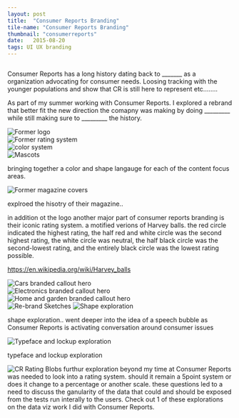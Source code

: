 ```yaml
---
layout: post
title:  "Consumer Reports Branding"
tile-name: "Consumer Reports Branding"
thumbnail: "consumerreports"
date:   2015-08-20
tags: UI UX branding
---
```


<div class="grid-x grid-margin-x">
  <div class="cell">
    <img src="../img/cr/logo-color.svg" alt="">
  </div>
  <div class="cell medium-6">
    <img src="../img/cr/logo-red.svg" alt="">
  </div>
  <div class="cell medium-6">
    <img src="../img/cr/logo-black.svg" alt="">
  </div>
</div>

Consumer Reports has a long history dating back to _______ as a organization advocating for consumer needs. Loosing tracking with the younger populations and show that CR is still here to represent etc........

As part of my summer working with Consumer Reports. I explored a rebrand that better fit the new direction the comapny was making by doing _________ while still making sure to _________ the history.

<div class="grid-x grid-margin-x grid-padding-y">
  <div class="cell">
    <img src="../img/cr/old-logo.jpg" alt="Former logo">
  </div>
  <div class="cell">
    <img src="../img/cr/ratingsystem.jpg" alt="Former rating system">
  </div>
</div>

<div class="grid-x grid-margin-x">
  <div class="cell">
    <img src="../img/cr/cr-colors.jpg" alt="color system">
  </div>
</div>
<img src="../img/cr/CRmascots.png" alt="Mascots" />

bringing together a color and shape langauge for each of the content focus areas.

<div class="grid-x grid-margin-x">
  <div class="cell">
    <img src="../img/cr/oldmagazinecovers.jpg" alt="Former magazine covers">
  </div>
</div>

explroed the hisotry of their magazine..

in addition ot the logo another major part of consumer reports branding is their iconic rating system. a motified verions of Harvey balls. the red circle indicated the highest rating, the half red and white circle was the second highest rating, the white circle was neutral, the half black circle was the second-lowest rating, and the entirely black circle was the lowest rating possible.

https://en.wikipedia.org/wiki/Harvey_balls


<div class="grid-x grid-margin-x grid-padding-y">
  <div class="cell">
    <img src="../img/cr/cr-cars-hero.jpg" alt="Cars branded callout hero">
  </div>
  <div class="cell medium-6">
    <img src="../img/cr/cr-electronics-hero.jpg" alt="Electronics branded callout hero">
  </div>
  <div class="cell medium-6">
    <img src="../img/cr/cr-garden-hero.jpg" alt="Home and garden branded callout hero">
  </div>
</div>

<img src="../img/cr/CRbrandSketches.png" alt="Re-brand Sketches" />
<img src="../img/cr/shape-exploration.svg" alt="Shape exploration" />

shape exploration.. went deeper into the idea of a speech bubble as Consumer Reports is activating conversation around consumer issues

<img src="../img/cr/type-exploration.svg" alt="Typeface and lockup exploration" />


typeface and lockup exploration

<img src="../img/cr/CRblobs.png" alt="CR Rating Blobs" />
furthur exploration beyond my time at Consumer Reports was needed to look into a rating system. should it remain a 5point system or does it change to a percentage or another scale. these questions led to a need to discuss the ganularity of the data that could and should be exposed from the tests run interally to the users. Check out 1 of these explorations on the data viz work I did with Consumer Reports.
